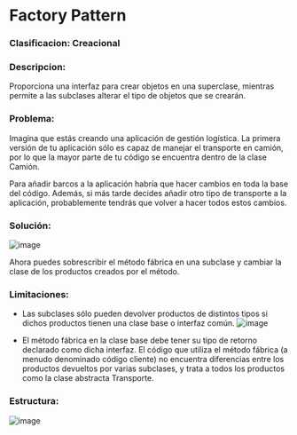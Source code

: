 # Factory Pattern

### Clasificacion: Creacional

### Descripcion: 
Proporciona una interfaz para crear objetos en una superclase, mientras permite a las subclases alterar el tipo de objetos que se crearán.

### Problema:
Imagina que estás creando una aplicación de gestión logística. La primera versión de tu aplicación sólo es capaz de manejar el transporte en camión, por lo que la mayor parte de tu código se encuentra dentro de la clase Camión.

Para añadir barcos a la aplicación habría que hacer cambios en toda la base del código. Además, si más tarde decides añadir otro tipo de transporte a la aplicación, probablemente tendrás que volver a hacer todos estos cambios.

### Solución:
![image](https://user-images.githubusercontent.com/86437352/223202756-065f607d-698f-47fe-be89-f5c39572f10d.png)

Ahora puedes sobrescribir el método fábrica en una subclase y cambiar la clase de los productos creados por el método.

### Limitaciones: 
- Las subclases sólo pueden devolver productos de distintos tipos si dichos productos tienen una clase base o interfaz común. 
![image](https://user-images.githubusercontent.com/86437352/223203287-2a9c2314-84df-41b2-97af-9a691fc2da52.png)

- El método fábrica en la clase base debe tener su tipo de retorno declarado como dicha interfaz. El código que utiliza el método fábrica (a menudo denominado código cliente) no encuentra diferencias entre los productos devueltos por varias subclases, y trata a todos los productos como la clase abstracta Transporte.


### Estructura: 
![image](https://user-images.githubusercontent.com/86437352/223203839-31ad19b0-ff85-4cc0-b358-c09194c65e85.png)

